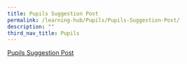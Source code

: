```yaml
---
title: Pupils Suggestion Post
permalink: /learning-hub/Pupils/Pupils-Suggestion-Post/
description: ""
third_nav_title: Pupils
---
```

[Pupils Suggestion Post](https://docs.google.com/a/moe.edu.sg/forms/d/e/1FAIpQLSdMzLW21AlcxyFRO-UgIQyQZM4fYkPvxPWfD65AW9vTii3TjQ/viewform?embedded=true%22)